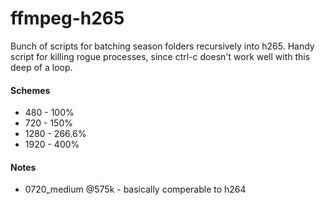 # ffmpeg-h265

Bunch of scripts for batching season folders recursively into h265.
Handy script for killing rogue processes, since ctrl-c doesn't work well with this deep of a loop.

#### Schemes
* 480 - 100%
* 720 - 150%
* 1280 - 266.6%
* 1920 - 400%

#### Notes

* 0720_medium @575k - basically comperable to h264
